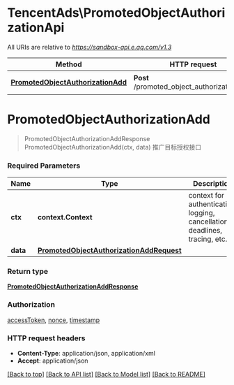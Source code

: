# TencentAds\PromotedObjectAuthorizationApi

All URIs are relative to *https://sandbox-api.e.qq.com/v1.3*

Method | HTTP request | Description
------------- | ------------- | -------------
[**PromotedObjectAuthorizationAdd**](PromotedObjectAuthorizationApi.md#PromotedObjectAuthorizationAdd) | **Post** /promoted_object_authorization/add | 推广目标授权接口


# **PromotedObjectAuthorizationAdd**
> PromotedObjectAuthorizationAddResponse PromotedObjectAuthorizationAdd(ctx, data)
推广目标授权接口

### Required Parameters

Name | Type | Description  | Notes
------------- | ------------- | ------------- | -------------
 **ctx** | **context.Context** | context for authentication, logging, cancellation, deadlines, tracing, etc.
  **data** | [**PromotedObjectAuthorizationAddRequest**](PromotedObjectAuthorizationAddRequest.md)|  | 

### Return type

[**PromotedObjectAuthorizationAddResponse**](PromotedObjectAuthorizationAddResponse.md)

### Authorization

[accessToken](../README.md#accessToken), [nonce](../README.md#nonce), [timestamp](../README.md#timestamp)

### HTTP request headers

 - **Content-Type**: application/json, application/xml
 - **Accept**: application/json

[[Back to top]](#) [[Back to API list]](../README.md#documentation-for-api-endpoints) [[Back to Model list]](../README.md#documentation-for-models) [[Back to README]](../README.md)

